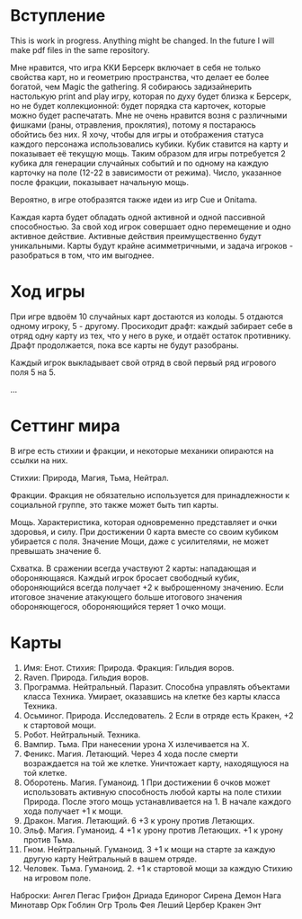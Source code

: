 # Вступление
This is work in progress. Anything might be changed.
In the future I will make pdf files in the same repository.

Мне нравится, что игра ККИ Берсерк включает в себя не только свойства карт, но и геометрию пространства, что делает ее более богатой, чем Magic the gathering.
Я собираюсь задизайнерить настолькую print and play игру, которая по духу будет близка к Берсерк, но не будет коллекционной: будет порядка ста карточек, которые можно будет распечатать.
Мне не очень нравится возня с различными фишками (раны, отравления, проклятия), потому я постараюсь обойтись без них. Я хочу, чтобы для игры и отображения статуса каждого персонажа использовались кубики. Кубик ставится на карту и показывает её текущую мощь. Таким образом для игры потребуется 2 кубика для генерации случайных событий и по одному на каждую карточку на поле (12-22 в зависимости от режима). Число, указанное после фракции, показывает начальную мощь.

Вероятно, в игре отобразятся также идеи из игр Cue и Onitama.

Каждая карта будет обладать одной активной и одной пассивной способностью. За свой ход игрок совершает одно перемещение и одно активное действие. Активные действия преимущественно будут уникальными. Карты будут крайне асимметричными, и задача игроков - разобраться в том, что им выгоднее.

# Ход игры
При игре вдвоём 10 случайных карт достаются из колоды. 5 отдаются одному игроку, 5 - другому. Просиходит драфт: каждый забирает себе в отряд одну карту из тех, что у него в руке, и отдаёт остаток противнику. Драфт продолжается, пока все карты не будут разобраны.

Каждый игрок выкладывает свой отряд в свой первый ряд игрового поля 5 на 5.

...


# Сеттинг мира
В игре есть стихии и фракции, и некоторые механики опираются на ссылки на них.

Стихии: Природа, Магия, Тьма, Нейтрал.

Фракции.
Фракция не обязательно используется для принадлежности к социальной группе, это также может быть тип карты.

Мощь.
Характеристика, которая одновременно представляет и очки здоровья, и силу. При достижении 0 карта вместе со своим кубиком убирается с поля. Значение Мощи, даже с усилителями, не может превышать значение 6.

Схватка.
В сражении всегда участвуют 2 карты: нападающая и обороняющаяся. Каждый игрок бросает свободный кубик, обороняющийся всегда получает +2 к выброшенному значению. Если итоговое значение атакующего больше итогового значения обороняющегося, обороняющийся теряет 1 очко мощи.


# Карты
1. Имя: Енот. Стихия: Природа. Фракция: Гильдия воров.
2. Raven. Природа. Гильдия воров.
3. Программа. Нейтральный.
   Паразит.
   Способна управлять объектами класса Техника. Умирает, оказавшись на клетке без карты класса Техника.
4. Осьминог. Природа. Исследователь. 2
   Если в отряде есть Кракен, +2 к стартовой мощи.
6. Робот. Нейтральный. Техника.
7. Вампир. Тьма.
   При нанесении урона Х излечивается на Х.
8. Феникс. Магия. Летающий.
   Через 4 хода после смерти возраждается на той же клетке. Уничтожает карту, находящуюся на той клетке.
9. Оборотень. Магия. Гуманоид. 1
   При достижении 6 очков может использовать активную способность любой карты на поле стихии Природа. После этого мощь устанавливается на 1.
   В начале каждого хода получает +1 к мощи.
10. Дракон. Магия. Летающий. 6
    +3 к урону против Летающих.
11. Эльф. Магия. Гуманоид. 4
    +1 к урону против Летающих.
    +1 к урону против Тьма.
12. Гном. Нейтральный. Гуманоид. 3
    +1 к мощи на старте за каждую другую карту Нейтральный в вашем отряде.
13. Человек. Тьма. Гуманоид. 2.
    +1 к стартовой мощи за каждую Стихию на игровом поле.
   

Наброски:
Ангел
Пегас
Грифон
Дриада
Единорог
Сирена
Демон
Нага
Минотавр
Орк
Гоблин
Огр
Троль
Фея
Леший
Цербер
Кракен
Энт
